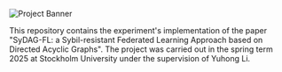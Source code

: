 ![Project Banner](https://github.com/silas-pohl/SyDAG-FL/blob/main/banner.png?raw=true)

This repository contains the experiment's implementation of the paper "SyDAG-FL: a Sybil-resistant Federated Learning Approach based on Directed Acyclic Graphs". The project was carried out in the spring term 2025 at Stockholm University under the supervision of Yuhong Li.
